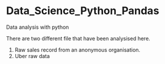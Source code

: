 # Data_Science_Python_Pandas
Data analysis with python

There are two different file that have been analysised here.
1. Raw sales record from an anonymous organisation.
2. Uber raw data
